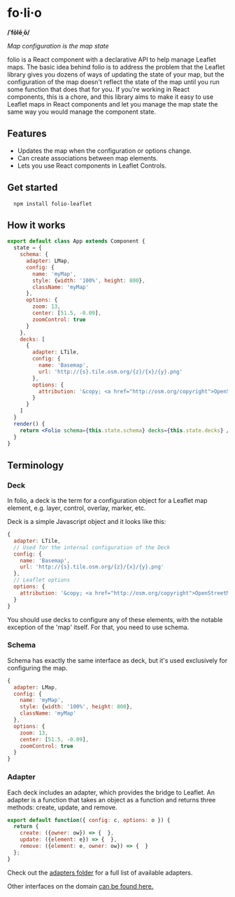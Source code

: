 # fo·li·o

**/ˈfōlēˌō/**

_Map configuration is the map state_

folio is a React component with a declarative API to help manage Leaflet maps. The basic idea behind folio is to address the problem that the Leaflet library gives you dozens of ways of updating the state of your map, but the configuration of the map doesn't reflect the state of the map until you run some function that does that for you. If you're working in React components, this is a chore, and this library aims to make it easy to use Leaflet maps in React components and let you manage the map state the same way you would manage the component state. 



## Features

* Updates the map when the configuration or options change.
* Can create associations between map elements.
* Lets you use React components in Leaflet Controls.

## Get started

```
  npm install folio-leaflet
```

## How it works

```jsx
export default class App extends Component {
  state = {
    schema: {
      adapter: LMap,
      config: {
        name: 'myMap',
        style: {width: '100%', height: 800},
        className: 'myMap'
      },
      options: {
        zoom: 13,
        center: [51.5, -0.09],
        zoomControl: true
      }
    },
    decks: [
      {
        adapter: LTile,
        config: {
          name: 'Basemap',
          url: 'http://{s}.tile.osm.org/{z}/{x}/{y}.png'
        },
        options: {
          attribution: '&copy; <a href="http://osm.org/copyright">OpenStreetMap</a> contributors'
        }
      }
    ]
  }
  render() {
    return <Folio schema={this.state.schema} decks={this.state.decks} />
  }
}
```

## Terminology


### Deck

In folio, a deck is the term for a configuration object for a Leaflet map element, e.g. layer, control, overlay, marker, etc.

Deck is a simple Javascript object and it looks like this:

```javascript
{
  adapter: LTile,
  // Used for the internal configuration of the Deck
  config: {
    name: 'Basemap',
    url: 'http://{s}.tile.osm.org/{z}/{x}/{y}.png'
  },
  // Leaflet options
  options: {
    attribution: '&copy; <a href="http://osm.org/copyright">OpenStreetMap</a> contributors'
  }
}
```

You should use decks to configure any of these elements, with the notable exception of the 'map' itself. For that, you need to use schema.

### Schema

Schema has exactly the same interface as deck, but it's used exclusively for configuring the map.

```javascript
{
  adapter: LMap,
  config: {
    name: 'myMap',
    style: {width: '100%', height: 800},
    className: 'myMap'
  },
  options: {
    zoom: 13,
    center: [51.5, -0.09],
    zoomControl: true
  }
}
```

### Adapter

Each deck includes an adapter, which provides the bridge to Leaflet. An adapter is a function that takes an object as a function and returns three methods: create, update, and remove.

```javascript
export default function({ config: c, options: o }) {
  return {
    create: ({owner: ow}) => {  },
    update: ({element: e}) => {  },
    remove: ({element: e, owner: ow}) => {  }
  };
}
```

Check out the [adapters folder](https://github.com/volkanunsal/folio/tree/master/src/adapters/L) for a full list of available adapters.

Other interfaces on the domain [can be found here.](https://github.com/volkanunsal/folio/blob/master/src%2Finterfaces.js)
